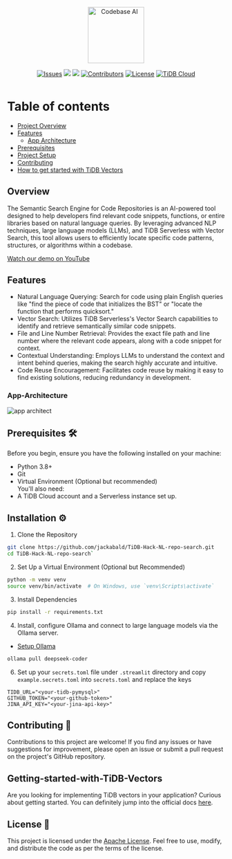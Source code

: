 <p align="center">
<img src="https://raw.githubusercontent.com/jackabald/TiDB-Hack-NL-repo-search/main/src/assets/codebaseai.png" height="130" alt="Codebase AI" />
</p>

<p align="center" style="margin-bottom: 50px">
<a href="https://github.com/jackabald/TiDB-Hack-NL-repo-search/issues">
        <img src="https://img.shields.io/github/issues/jackabald/TiDB-Hack-NL-repo-search" alt="Issues"></a>
    <a href="https://github.com/jackabald/TiDB-Hack-NL-repo-search/network/members" alt="Forks">
        <img src="https://img.shields.io/github/forks/jackabald/TiDB-Hack-NL-repo-search" /></a>
    <a href="https://github.com/jackabald/TiDB-Hack-NL-repo-search/stargazers" alt="Stars">
        <img src="https://img.shields.io/github/stars/jackabald/TiDB-Hack-NL-repo-search" /></a>
    <a href="https://github.com/jackabald/TiDB-Hack-NL-repo-search/graphs/contributors">
        <img src="https://img.shields.io/github/contributors/jackabald/TiDB-Hack-NL-repo-search"
            alt="Contributors"></a>
    <a href="https://github.com/jackabald/TiDB-Hack-NL-repo-search/blob/main/LICENSE">
        <img src="https://img.shields.io/github/license/jackabald/TiDB-Hack-NL-repo-search"
        alt="License"></a>
    <a href="https://docs.pingcap.com/tidbcloud/">
        <img src="https://img.shields.io/badge/-TiDB%20Cloud-orange"
            alt="TiDB Cloud"/></a>
</p>

# Table of contents

<!--ts-->
   * [Project Overview](#overview)
   * [Features](#features)
      * [App Architecture](#app-architecture)
   * [Prerequisites](#prerequisites-️)
   * [Project Setup](#installation-️)
   * [Contributing](#contributing-)
   * [How to get started with TiDB Vectors](#getting-started-with-tidb-vectors)
<!--ts-->


## Overview  
The Semantic Search Engine for Code Repositories is an AI-powered tool designed to help developers find relevant code snippets, functions, or entire libraries based on natural language queries. By leveraging advanced NLP techniques, large language models (LLMs), and TiDB Serverless with Vector Search, this tool allows users to efficiently locate specific code patterns, structures, or algorithms within a codebase.

[Watch our demo on YouTube](https://www.youtube.com/watch?v=qq9OzFuxXnM)

## Features
- Natural Language Querying: Search for code using plain English queries like "find the piece of code that initializes the BST" or "locate the function that performs quicksort."  
- Vector Search: Utilizes TiDB Serverless's Vector Search capabilities to identify and retrieve semantically similar code snippets.  
- File and Line Number Retrieval: Provides the exact file path and line number where the relevant code appears, along with a code snippet for context.  
- Contextual Understanding: Employs LLMs to understand the context and intent behind queries, making the search highly accurate and intuitive.  
- Code Reuse Encouragement: Facilitates code reuse by making it easy to find existing solutions, reducing redundancy in development.


### App-Architecture

![app architect](/src/assets/arch.png)


## Prerequisites 🛠️
Before you begin, ensure you have the following installed on your machine:  
- Python 3.8+
- Git
- Virtual Environment (Optional but recommended)  
You'll also need:  
- A TiDB Cloud account and a Serverless instance set up. 
   
## Installation ⚙️
1. Clone the Repository  
```bash
git clone https://github.com/jackabald/TiDB-Hack-NL-repo-search.git  
cd TiDB-Hack-NL-repo-search`
```
2. Set Up a Virtual Environment (Optional but Recommended)  
```bash
python -m venv venv  
source venv/bin/activate  # On Windows, use `venv\Scripts\activate`
```
3. Install Dependencies  
```bash
pip install -r requirements.txt
```
4. Install, configure Ollama and connect to large language models via the Ollama server.
- [Setup Ollama](./docs/OLLAMA.md)
```bash
ollama pull deepseek-coder
```

6. Set up your `secrets.toml` file under `.streamlit` directory and copy `example.secrets.toml` into `secrets.toml` and replace the keys
```
TIDB_URL="<your-tidb-pymysql>"
GITHUB_TOKEN="<your-github-token>"
JINA_API_KEY="<your-jina-api-key>"
```

## Contributing 🤝
Contributions to this project are welcome! If you find any issues or have suggestions for improvement, please open an issue or submit a pull request on the project's GitHub repository.

## Getting-started-with-TiDB-Vectors
Are you looking for implementing TiDB vectors in your application? Curious about getting started. You can definitely jump into the official docs [here](https://docs.pingcap.com/tidbcloud/vector-search-overview).

## License 📝
This project is licensed under the [Apache License](https://github.com/jackabald/TiDB-Hack-NL-repo-searchblob/main/LICENSE). Feel free to use, modify, and distribute the code as per the terms of the license.

